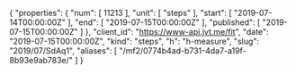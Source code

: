 {
  "properties": {
    "num": [
      11213
    ],
    "unit": [
      "steps"
    ],
    "start": [
      "2019-07-14T00:00:00Z"
    ],
    "end": [
      "2019-07-15T00:00:00Z"
    ],
    "published": [
      "2019-07-15T00:00:00Z"
    ]
  },
  "client_id": "https://www-api.jvt.me/fit",
  "date": "2019-07-15T00:00:00Z",
  "kind": "steps",
  "h": "h-measure",
  "slug": "2019/07/SdAq1",
  "aliases": [
    "/mf2/0774b4ad-b731-4da7-a19f-8b93e9ab783e/"
  ]
}
